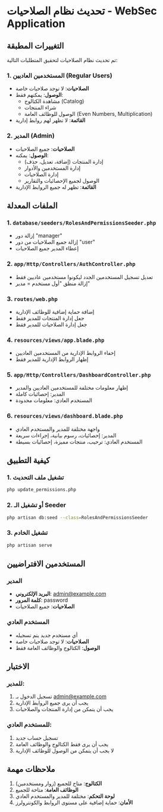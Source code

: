 # تحديث نظام الصلاحيات - WebSec Application

## التغييرات المطبقة

تم تحديث نظام الصلاحيات لتحقيق المتطلبات التالية:

### 1. المستخدمين العاديين (Regular Users)
- **الصلاحيات**: لا توجد صلاحيات خاصة
- **الوصول**: يمكنهم فقط:
  - مشاهدة الكتالوج (Catalog)
  - شراء المنتجات
  - الوصول للوظائف العامة (Even Numbers, Multiplication)
- **القائمة**: لا تظهر لهم روابط إدارية

### 2. المدير (Admin)
- **الصلاحيات**: جميع الصلاحيات
- **الوصول**: يمكنه:
  - إدارة المنتجات (إضافة، تعديل، حذف)
  - إدارة المستخدمين والأدوار
  - إدارة الصلاحيات
  - الوصول لجميع الإحصائيات والتقارير
- **القائمة**: تظهر له جميع الروابط الإدارية

## الملفات المعدلة

### 1. `database/seeders/RolesAndPermissionsSeeder.php`
- إزالة دور "manager"
- إزالة جميع الصلاحيات من دور "user"
- إعطاء المدير جميع الصلاحيات

### 2. `app/Http/Controllers/AuthController.php`
- تعديل تسجيل المستخدمين الجدد ليكونوا مستخدمين عاديين فقط
- إزالة منطق "أول مستخدم = مدير"

### 3. `routes/web.php`
- إضافة حماية إضافية للوظائف الإدارية
- جعل إدارة المنتجات للمدير فقط
- جعل إدارة الصلاحيات للمدير فقط

### 4. `resources/views/app.blade.php`
- إخفاء الروابط الإدارية من المستخدمين العاديين
- إظهار الروابط الإدارية للمدير فقط

### 5. `app/Http/Controllers/DashboardController.php`
- إظهار معلومات مختلفة للمستخدمين العاديين والمدير
- المدير: إحصائيات كاملة
- المستخدم العادي: معلومات محدودة

### 6. `resources/views/dashboard.blade.php`
- واجهة مختلفة للمدير والمستخدم العادي
- المدير: إحصائيات، رسوم بيانية، إجراءات سريعة
- المستخدم العادي: ترحيب، منتجات مميزة، إحصائيات بسيطة

## كيفية التطبيق

### 1. تشغيل ملف التحديث
```bash
php update_permissions.php
```

### 2. أو تشغيل الـ Seeder
```bash
php artisan db:seed --class=RolesAndPermissionsSeeder
```

### 3. تشغيل الخادم
```bash
php artisan serve
```

## المستخدمين الافتراضيين

### المدير
- **البريد الإلكتروني**: admin@example.com
- **كلمة المرور**: password
- **الصلاحيات**: جميع الصلاحيات

### المستخدم العادي
- أي مستخدم جديد يتم تسجيله
- **الصلاحيات**: لا توجد صلاحيات خاصة
- **الوصول**: الكتالوج والوظائف العامة فقط

## الاختبار

### للمدير:
1. تسجيل الدخول بـ admin@example.com
2. يجب أن يرى جميع الروابط الإدارية
3. يجب أن يتمكن من إدارة المنتجات والصلاحيات

### للمستخدم العادي:
1. تسجيل حساب جديد
2. يجب أن يرى فقط الكتالوج والوظائف العامة
3. لا يجب أن يتمكن من الوصول للوظائف الإدارية

## ملاحظات مهمة

1. **الكتالوج**: متاح للجميع (زوار ومستخدمين)
2. **الوظائف العامة**: متاحة للجميع
3. **لوحة التحكم**: مختلفة للمدير والمستخدم العادي
4. **الأمان**: حماية إضافية على مستوى الروابط والكونترولرز 